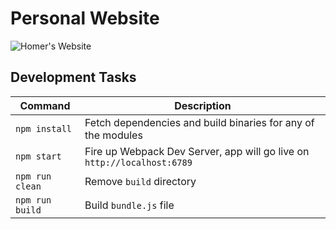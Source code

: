 # Personal Website

![Homer's Website](http://i.imgur.com/azf3acH.gif)

## Development Tasks

| Command | Description |
|---------|-------------|
| `npm install` | Fetch dependencies and build binaries for any of the modules |
| `npm start` | Fire up Webpack Dev Server, app will go live on `http://localhost:6789` |
| `npm run clean` | Remove `build` directory |
| `npm run build` | Build `bundle.js` file |
